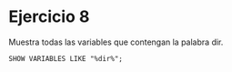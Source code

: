 # Ejercicio 8
Muestra todas las variables que contengan la palabra dir.

`SHOW VARIABLES LIKE "%dir%";`